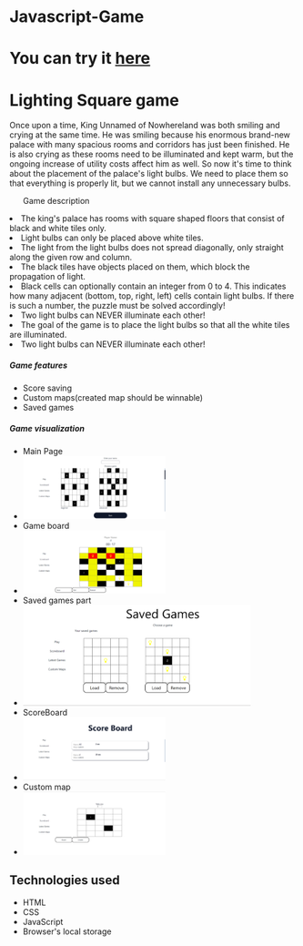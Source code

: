 # Javascript-Game
<h1> You can try it <a href="https://brave-plant-0da2d1710.3.azurestaticapps.net/">here</a><h1>
<h1>Lighting Square game</h1>

<p>Once upon a time, King Unnamed of Nowhereland was both smiling and crying at the same time. He was smiling because his enormous brand-new palace with many spacious rooms and corridors has just been finished. He is also crying as these rooms need to be illuminated and kept warm, but the ongoing increase of utility costs affect him as well. So now it's time to think about the placement of the palace's light bulbs. We need to place them so that everything is properly lit, but we cannot install any unnecessary bulbs.</p>
<ul>Game description</ul>
  <li>The king's palace has rooms with square shaped floors that consist of black and white tiles only.</li>
  <li>Light bulbs can only be placed above white tiles.</li>
  <li>The light from the light bulbs does not spread diagonally, only straight along the given row and column.</li>
  <li>The black tiles have objects placed on them, which block the propagation of light.</li>
  <li>Black cells can optionally contain an integer from 0 to 4. This indicates how many adjacent (bottom, top, right, left) cells contain light bulbs. If there is such a number, the puzzle must be solved accordingly!</li>
  <li>Two light bulbs can NEVER illuminate each other!</li>
  <li>The goal of the game is to place the light bulbs so that all the white tiles are illuminated.</li>
  <li>Two light bulbs can NEVER illuminate each other!</li>
  
  <h5>Game features</h5>
  <ul>
     <li>Score saving</li>
     <li>Custom maps(created map should be winnable)</li>
     <li>Saved games</li>
  </ul>
  
  <h5>Game visualization</h5>
  <ul>
     <li>Main Page</li>
     <li><img width="250" src="/resources/mainPage.png" alt="Alt text" title="Optional title"></li>
     <li>Game board</li>
     <li><img width="250" src="/resources/gameVisuals.png" alt="Alt text" title="Optional title"></li>
     <li>Saved games part</li>
     <li><img width="400" src="/resources/savedGames.png" alt="Alt text" title="Optional title"></li>
     <li>ScoreBoard</li>
     <li><img width="250" src="/resources/scoreBoard.png" alt="Alt text" title="Optional title"></li>
     <li>Custom map </li>
     <li><img width="250" src="/resources/customMap.png" alt="Alt text" title="Optional title"></li>
  </ul>
  
<h2>Technologies  used</h2>
<ul>
  <li>HTML</li>
  <li>CSS</li>
  <li>JavaScript</li>
  <li>Browser's local storage</li>
</ul>

